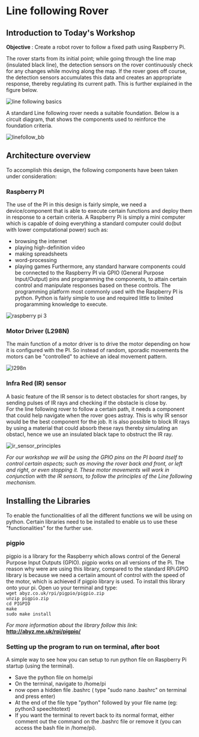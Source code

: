 # Line following Rover

## Introduction to Today's Workshop

<b> Objective </b>: Create a robot rover to follow a fixed path using Raspberry Pi.<br/>

The rover starts from its initial point; while going through the line map (insulated black line), the detection sensors on the rover continuously check for any changes while moving along the map. If the rover goes off course, the detection sensors accumulates this data and creates an appropriate response, thereby regulating its current path. This is further explained in the figure below. <br/>

![line following basics](https://user-images.githubusercontent.com/32713072/40655737-5f3d1274-6353-11e8-9379-5211975df971.png)

A standard Line following rover needs a suitable foundation. Below is a circuit diagram, that shows the components used to reinforce the foundation criteria. 

![linefollow_bb](https://user-images.githubusercontent.com/32713072/40655684-2c1f8bb0-6353-11e8-8e25-8f2c7b0e86ce.jpg)

## Architecture overview

To accomplish this design, the following components have been taken under consideration:<br/>

### Raspberry PI
The use of the PI in this design is fairly simple, we need a device/component that is able to execute certain functions and deploy them in response to a certain criteria. A Raspberry Pi is simply a mini computer which is capable of doing everything a standard computer could do(but with lower computational power) such as: 
- browsing the internet 
- playing high-definition video 
- making spreadsheets
- word-processing 
- playing games
Furthermore, any standard harware components could be connected to the Raspberry PI via GPIO (General Purpose Input/Output) pins and programming the components, to attain certain control and manipulate responses based on these controls. 
The programming platform most commonly used with the Raspberry PI is python. Python is fairly simple to use and required little to limited progaramming knowledge to execute. <br/>

![raspberry pi 3](https://user-images.githubusercontent.com/32713072/40658019-df8ba8da-635a-11e8-8b11-0c2b4ca191c9.jpg)

### Motor Driver (L298N)
The main function of a motor driver is to drive the motor depending on how it is configured with the PI. So instead of random, sporadic movements the motors can be "controlled" to achieve an ideal movement pattern. <br/>

![l298n](https://user-images.githubusercontent.com/32713072/40658018-df5fe056-635a-11e8-8f83-dd6c852ec62e.jpg)


### Infra Red (IR) sensor
A basic feature of the IR sensor is to detect obstacles for short ranges, by sending pulses of IR rays and checking if the obstacle is close by.<br/>
For the line following rover to follow a certain path, it needs a component that could help navigate when the rover goes astray. This is why IR sensor would be the best component for the job. It is also possible to block IR rays by using a material that could absorb these rays thereby simulating an obstacl, hence we use an insulated black tape to obstruct the IR ray.<br/>

![ir_sensor_principles](https://user-images.githubusercontent.com/32713072/40658017-df396138-635a-11e8-8a0f-01f6c1f0f927.png)

*For our workshop we will be using the GPIO pins on the PI board itself to control certain aspects; such as moving the rover back and front, or left and right, or even stopping it. These motor movements will work in conjunction with the IR sensors, to follow the principles of the Line following mechanism.*

## Installing the Libraries
To enable the functionalities of all the different functions we will be using on python. Certain libraries need to be installed to enable us to use these "functionalities" for the further use.

### pigpio
pigpio is a library for the Raspberry which allows control of the General Purpose Input Outputs (GPIO).  pigpio works on all versions of the Pi. The reason why were are using this library, compared to the standard RPi.GPIO library is because we need a certaiin amount of control with the speed of the motor, which is achieved if pigpio library is used. To install this library onto your pi. Open uo your terminal and type: <br/>
```wget abyz.co.uk/rpi/pigpio/pigpio.zip``` <br/>
```unzip pigpio.zip```<br/>
```cd PIGPIO```<br/>
```make```<br/>
```sudo make install```<br/>

*For more information about the library follow this link*: **http://abyz.me.uk/rpi/pigpio/** 

### Setting up the program to run on terminal, after boot
A simple way to see how you can setup to run python file on Raspberry Pi startup (using the terminal).

- Save the python file on home/pi
- On the terminal, navigate to  /home/pi
- now open a hidden file  .bashrc  ( type "sudo nano .bashrc" on terminal and press enter)
- At the end of the file type "python" followed by your file name (eg: python3 speechtotext)
- If you want the terminal to revert back to its normal format, either comment out the command on the .bashrc file or remove it (you can access the bash file in /home/pi).

